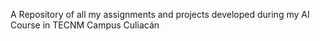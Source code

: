 A Repository of all my assignments and projects developed during my AI Course in TECNM Campus Culiacán
